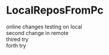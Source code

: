 # LocalReposFromPc

online changes testing on local
<br>
second change in remote
<br>
thired try
<br>
forth try
